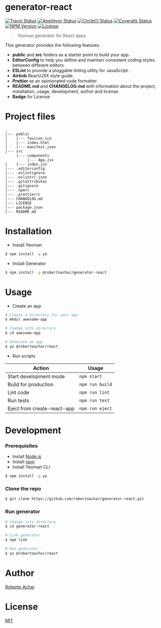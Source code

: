 # generator-react

[![Travis Status][travis-badge]][travis-url]
[![AppVeyor Status][appveyor-badge]][appveyor-url]
[![CircleCI Status][circleci-badge]][circleci-url]
[![Coveralls Status][coveralls-badge]][coveralls-url]
[![NPM Version][npm-badge]][npm-url]
[![License][license-badge]][license-url]

> Yeoman generator for React apps.

This generator provides the following features:

- **public** and **src** folders as a starter point to build your app.
- **EditorConfig** to help you define and maintain consistent coding styles between different editors.
- **ESLint** to provide a pluggable linting utility for JavaScript.
- **Airbnb** React/JSX style guide.
- **Prettier** as an opinionated code formatter.
- **README.md** and **CHANGELOG.md** with information about the project, installation, usage, development, author and license.
- **Badge** for License.

# Project files

```text
.
|--- public
|    |--- favicon.ico
|    |--- index.html
|    |--- manifest.json
|--- src
     |--- components
          |--- App.jsx
|    |--- index.jsx
|--- .editorconfig
|--- .eslintignore
|--- .eslintrc.json
|--- .gitattributes
|--- .gitignore
|--- .npmrc
|--- .prettierrc
|--- CHANGELOG.md
|--- LICENSE
|--- package.json
|--- README.md
```

# Installation

- Install Yeoman

```bash
$ npm install -g yo
```

- Install Generator

```bash
$ npm install -g @robertoachar/generator-react
```

# Usage

- Create an app

```bash
# Create a directory for your app
$ mkdir awesome-app

# Change into directory
$ cd awesome-app

# Generate an app
$ yo @robertoachar/react
```

- Run scripts

| Action                      | Usage           |
| --------------------------- | --------------- |
| Start development mode      | `npm start`     |
| Build for production        | `npm run build` |
| Lint code                   | `npm run lint`  |
| Run tests                   | `npm run test`  |
| Eject from create-react-app | `npm run eject` |

# Development

### Prerequisites

- Install [Node.js](https://nodejs.org)
- Install [npm](https://www.npmjs.com/)
- Install Yeoman CLI

```bash
$ npm install -g yo
```

### Clone the repo

```bash
$ git clone https://github.com/robertoachar/generator-react.git
```

### Run generator

```bash
# Change into directory
$ cd generator-react

# Link generator
$ npm link

# Run generator
$ yo @robertoachar/react
```

# Author

[Roberto Achar](https://twitter.com/robertoachar)

# License

[MIT](https://github.com/robertoachar/generator-react/blob/master/LICENSE)

[travis-badge]: https://travis-ci.org/robertoachar/generator-react.svg?branch=master
[travis-url]: https://travis-ci.org/robertoachar/generator-react
[appveyor-badge]: https://ci.appveyor.com/api/projects/status/github/robertoachar/generator-react?branch=master&svg=true
[appveyor-url]: https://ci.appveyor.com/project/robertoachar/generator-react
[circleci-badge]: https://circleci.com/gh/robertoachar/generator-react/tree/master.svg?style=shield
[circleci-url]: https://circleci.com/gh/robertoachar/generator-react
[coveralls-badge]: https://coveralls.io/repos/github/robertoachar/generator-react/badge.svg?branch=master
[coveralls-url]: https://coveralls.io/github/robertoachar/generator-react?branch=master
[npm-badge]: https://img.shields.io/npm/v/@robertoachar/generator-react.svg
[npm-url]: https://www.npmjs.com/package/@robertoachar/generator-react
[license-badge]: https://img.shields.io/github/license/robertoachar/generator-react.svg
[license-url]: https://opensource.org/licenses/MIT
